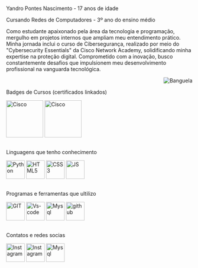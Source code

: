 <div style="display: block;"><br>
   <p>Yandro Pontes Nascimento - 17 anos de idade</p>
   <p>Cursando Redes de Computadores - 3º ano do ensino médio</p>
   <p>Como estudante apaixonado pela área da tecnologia e programação, mergulho em projetos internos que ampliam meu entendimento prático. Minha jornada inclui o curso de Cibersegurança, realizado por meio do "Cybersecurity Essentials" da Cisco Network Academy, solidificando minha expertise na proteção digital. Comprometido com a inovação, busco constantemente desafios que impulsionem meu desenvolvimento profissional na vanguarda tecnológica.</p>
   <img align="right" alt="Banguela" src="https://github.com/YandroPN/YandroPN/assets/144833564/34d6976e-ff87-4eeb-82a5-ea6a52c04d9b">
</div>

<div style="display: block;"><br>
   <p>Badges de Cursos (certificados linkados)</p>
   <a href="https://github.com/YandroPN/YandroPN/files/14350463/Cybersecurity_Essentials_Badge20240219-29-eosc3h.pdf
" target="_blank"><img align="center" alt="Cisco" height="100" width="100" src="https://github.com/YandroPN/YandroPN/assets/144833564/1478a551-7a57-49c5-a34e-65ef18106216"></a>
   <a href="https://github.com/YandroPN/YandroPN/files/14350463/Cybersecurity_Essentials_Badge20240219-29-eosc3h.pdf
" target="_blank"><img align="center" alt="Cisco" height="100" width="100" src="https://github.com/YandroPN/YandroPN/assets/144833564/e07c93c8-b529-4ed5-a5a9-3d581f6fa261"></a>
 <div style="display: block;"><br>
 </div>
   
   <p> Linguagens que tenho conhecimento</p>
   <a href="https://www.python.org/" target="_blank"><img align="center" alt="Python" height="50" width="50" src="https://cdn.jsdelivr.net/gh/devicons/devicon@latest/icons/python/python-original.svg"></a>
   <a href="https://developer.mozilla.org/pt-BR/docs/Web/HTML" target="_blank"><img align="center" alt="HTML5" height="50" width="50" src="https://cdn.jsdelivr.net/gh/devicons/devicon@latest/icons/html5/html5-original.svg"></a>
   <a href="https://developer.mozilla.org/pt-BR/docs/Web/CSS" target="_blank"><img align="center" alt="CSS3" height="50" width="50" src="https://cdn.jsdelivr.net/gh/devicons/devicon@latest/icons/css3/css3-original.svg"></a>
   <a href="https://developer.mozilla.org/pt-BR/docs/Web/JavaScript" target="_blank"><img align="center" alt="JS" height="50" width="50" src="https://cdn.jsdelivr.net/gh/devicons/devicon@latest/icons/javascript/javascript-original.svg"></a>
 </div>
 
 
 <div style="display: block;"><br>
    <p>Programas e ferramentas que ultilizo</p>
    <a href="https://git-scm.com/" target="_blank"><img align="center" alt="GIT" height="50" width="50" src="https://cdn.jsdelivr.net/gh/devicons/devicon@latest/icons/git/git-plain.svg"></a>
    <a href="https://code.visualstudio.com/" target="_blank"><img align="center" alt="Vs-code" height="50" width="50" src="https://cdn.jsdelivr.net/gh/devicons/devicon@latest/icons/vscode/vscode-original.svg"></a>
    <a href="https://www.mysql.com/" target="_blank"><img align="center" alt="Mysql" height="50" width="50" src="https://cdn.jsdelivr.net/gh/devicons/devicon@latest/icons/mysql/mysql-original.svg"></a>
    <a href="https://github.com/" target="_blank"><img align="center" alt="github" height="50" width="50" src="https://iconape.com/wp-content/files/zd/370920/svg/370920.svg"></a>
 </div>
 
 <div style="display: block;"><br>
    <p>Contatos e redes socias</p>
    <a href="https://wa.me/6384690243" target="_blank"><img align="center" alt="Instagram" width="50" height="50" src="https://cdn-icons-png.flaticon.com/512/3670/3670051.png"></a>
    <a href="https://www.instagram.com/yvan.pontes/" target="_blank"><img align="center" alt="Instagram" width="50" height="50" src="https://cdn-icons-png.flaticon.com/256/1384/1384063.png"></a>
    <a href="mailto:yandropontesnascimento@gmail.com" target="_blank"><img align="center" alt="Mysql" height="50" width="50" src="https://cdn-icons-png.flaticon.com/512/5968/5968534.png"></a>
 </div>



 
